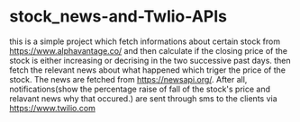# stock_news-and-Twlio-APIs

this is a simple project which fetch informations about certain stock from https://www.alphavantage.co/
and then calculate if the closing price of the stock is either increasing or decrising in the two successive past days.
then fetch the relevant news about what happened which triger the price of the stock. The news are fetched from https://newsapi.org/.
After all, notifications(show the percentage raise of fall of the stock's price and relavant news why that occured.) are sent through sms to the clients via https://www.twilio.com

